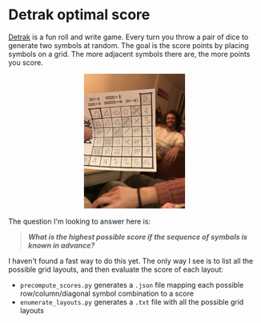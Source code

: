 # Detrak optimal score

[Detrak](https://www.philibertnet.com/en/gigamic/73968-detrak-3421271117919.html) is a fun roll and write game. Every turn you throw a pair of dice to generate two symbols at random. The goal is the score points by placing symbols on a grid. The more adjacent symbols there are, the more points you score.

<div align="center">
    <img width="40%" src="46.jpg" />
</div>

The question I'm looking to answer here is:

> ***What is the highest possible score if the sequence of symbols is known in advance?***

I haven't found a fast way to do this yet. The only way I see is to list all the possible grid layouts, and then evaluate the score of each layout:

- `precompute_scores.py` generates a `.json` file mapping each possible row/column/diagonal symbol combination to a score
- `enumerate_layouts.py` generates a `.txt` file with all the possible grid layouts
